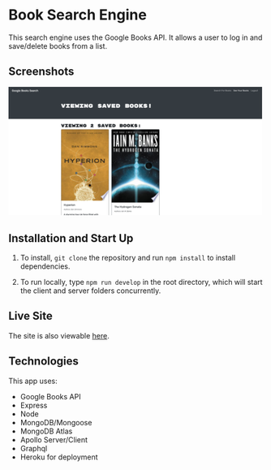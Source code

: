 # Book Search Engine

This search engine uses the Google Books API. It allows a user to log in and save/delete books from a list.

## Screenshots

<img src= "./site-screenshot.png" width="500px"/>

## Installation and Start Up

1. To install, `git clone` the repository and run `npm install` to install dependencies.

2. To run locally, type `npm run develop` in the root directory, which will start the client and server folders concurrently.

## Live Site

The site is also viewable [here](https://peaceful-sierra-43498.herokuapp.com//).

## Technologies

This app uses:

- Google Books API
- Express
- Node
- MongoDB/Mongoose
- MongoDB Atlas
- Apollo Server/Client
- Graphql
- Heroku for deployment
